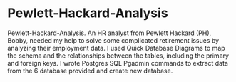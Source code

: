 # Pewlett-Hackard-Analysis
Pewlett-Hackard-Analysis. An HR analyst from Pewlett Hackard (PH), Bobby, needed my help to solve some complicated retirement issues by analyzing their employment data.
I used Quick Database Diagrams to map the schema and the relationships between the tables, including the primary and foreign keys. I wrote Postgres SQL Pgadmin commands to extract data from the 6 database provided and create new database.
